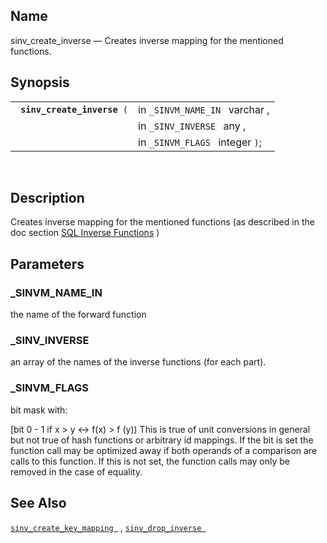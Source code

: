<div>

<div>

</div>

<div>

## Name

sinv_create_inverse — Creates inverse mapping for the mentioned
functions.

</div>

<div>

## Synopsis

<div>

|                                  |                                 |
|----------------------------------|---------------------------------|
| ` `**`sinv_create_inverse`**` (` | in `_SINVM_NAME_IN ` varchar ,  |
|                                  | in `_SINV_INVERSE ` any ,       |
|                                  | in `_SINVM_FLAGS ` integer `)`; |

<div>

 

</div>

</div>

</div>

<div>

## Description

Creates inverse mapping for the mentioned functions (as described in the
doc section <a href="sqlinverse.html" class="link"
title="9.29. SQL Inverse Functions">SQL Inverse Functions</a> )

</div>

<div>

## Parameters

<div>

### \_SINVM_NAME_IN

the name of the forward function

</div>

<div>

### \_SINV_INVERSE

an array of the names of the inverse functions (for each part).

</div>

<div>

### \_SINVM_FLAGS

bit mask with:

\[bit 0 - 1 if x \> y \<-\> f(x) \> f (y)) This is true of unit
conversions in general but not true of hash functions or arbitrary id
mappings. If the bit is set the function call may be optimized away if
both operands of a comparison are calls to this function. If this is not
set, the function calls may only be removed in the case of equality.

</div>

</div>

<div>

## See Also

<a href="fn_sinv_create_key_mapping.html" class="link"
title="sinv_create_key_mapping"><code
class="function">sinv_create_key_mapping </code></a> ,
<a href="fn_sinv_drop_inverse.html" class="link"
title="sinv_drop_inverse"><code
class="function">sinv_drop_inverse </code></a>

</div>

</div>
